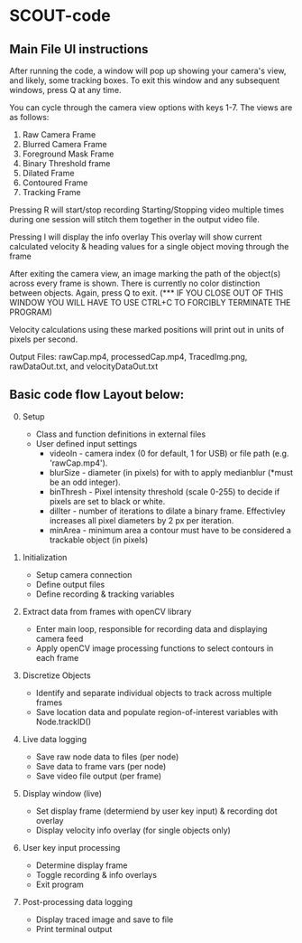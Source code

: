 # SCOUT-code
## Main File UI instructions

After running the code, a window will pop up showing your camera's view, and likely, some tracking boxes.
To exit this window and any subsequent windows, press Q at any time.

You can cycle through the camera view options with keys 1-7. The views are as follows:
1. Raw Camera Frame
2. Blurred Camera Frame
3. Foreground Mask Frame
4. Binary Threshold frame
5. Dilated Frame
6. Contoured Frame
7. Tracking Frame

Pressing R will start/stop recording
Starting/Stopping video multiple times during one session will stitch them together in the output video file.

Pressing I will display the info overlay
This overlay will show current calculated velocity & heading values for a single object moving through the frame

After exiting the camera view, an image marking the path of the object(s) across every frame is shown. There is currently no color distinction between objects.
Again, press Q to exit. (*** IF YOU CLOSE OUT OF THIS WINDOW YOU WILL HAVE TO USE CTRL+C TO FORCIBLY TERMINATE THE PROGRAM)

Velocity calculations using these marked positions will print out in units of pixels per second.

Output Files: rawCap.mp4, processedCap.mp4, TracedImg.png, rawDataOut.txt, and velocityDataOut.txt

## Basic code flow Layout below:

 0. Setup
    - Class and function definitions in external files
    - User defined input settings
       + videoIn - camera index (0 for default, 1 for USB) or file path (e.g. 'rawCap.mp4').
       + blurSize - diameter (in pixels) for with to apply medianblur (*must be an odd integer).
       + binThresh - Pixel intensity threshold (scale 0-255) to decide if pixels are set to black or white.
       + dilIter - number of iterations to dilate a binary frame. Effectivley increases all pixel diameters by 2 px per iteration.
       + minArea - minimum area a contour must have to be considered a trackable object (in pixels)

 1. Initialization
    - Setup camera connection
    - Define output files
    - Define recording & tracking variables

 2. Extract data from frames with openCV library
    - Enter main loop, responsible for recording data and displaying camera feed
    - Apply openCV image processing functions to select contours in each frame
 
 3. Discretize Objects
    - Identify and separate individual objects to track across multiple frames
    - Save location data and populate region-of-interest variables with Node.trackID()
   
 4. Live data logging
    - Save raw node data to files (per node)
    - Save data to frame vars (per node)
    - Save video file output (per frame)

 5. Display window (live)
    - Set display frame (determiend by user key input) & recording dot overlay
    - Display velocity info overlay (for single objects only)

 6. User key input processing
    - Determine display frame
    - Toggle recording & info overlays
    - Exit program 

 7. Post-processing data logging
    - Display traced image and save to file
    - Print terminal output
